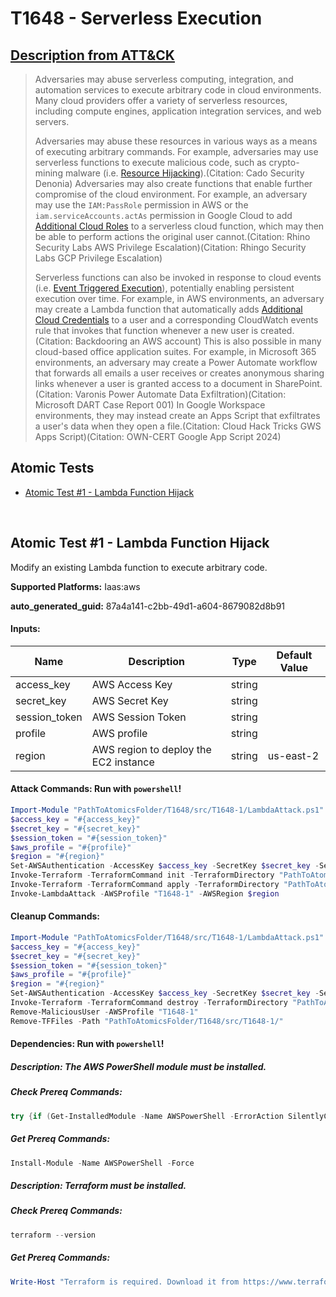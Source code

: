# T1648 - Serverless Execution
## [Description from ATT&CK](https://attack.mitre.org/techniques/T1648)
<blockquote>Adversaries may abuse serverless computing, integration, and automation services to execute arbitrary code in cloud environments. Many cloud providers offer a variety of serverless resources, including compute engines, application integration services, and web servers. 

Adversaries may abuse these resources in various ways as a means of executing arbitrary commands. For example, adversaries may use serverless functions to execute malicious code, such as crypto-mining malware (i.e. [Resource Hijacking](https://attack.mitre.org/techniques/T1496)).(Citation: Cado Security Denonia) Adversaries may also create functions that enable further compromise of the cloud environment. For example, an adversary may use the `IAM:PassRole` permission in AWS or the `iam.serviceAccounts.actAs` permission in Google Cloud to add [Additional Cloud Roles](https://attack.mitre.org/techniques/T1098/003) to a serverless cloud function, which may then be able to perform actions the original user cannot.(Citation: Rhino Security Labs AWS Privilege Escalation)(Citation: Rhingo Security Labs GCP Privilege Escalation)

Serverless functions can also be invoked in response to cloud events (i.e. [Event Triggered Execution](https://attack.mitre.org/techniques/T1546)), potentially enabling persistent execution over time. For example, in AWS environments, an adversary may create a Lambda function that automatically adds [Additional Cloud Credentials](https://attack.mitre.org/techniques/T1098/001) to a user and a corresponding CloudWatch events rule that invokes that function whenever a new user is created.(Citation: Backdooring an AWS account) This is also possible in many cloud-based office application suites. For example, in Microsoft 365 environments, an adversary may create a Power Automate workflow that forwards all emails a user receives or creates anonymous sharing links whenever a user is granted access to a document in SharePoint.(Citation: Varonis Power Automate Data Exfiltration)(Citation: Microsoft DART Case Report 001) In Google Workspace environments, they may instead create an Apps Script that exfiltrates a user's data when they open a file.(Citation: Cloud Hack Tricks GWS Apps Script)(Citation: OWN-CERT Google App Script 2024)</blockquote>

## Atomic Tests

- [Atomic Test #1 - Lambda Function Hijack](#atomic-test-1---lambda-function-hijack)


<br/>

## Atomic Test #1 - Lambda Function Hijack
Modify an existing Lambda function to execute arbitrary code.

**Supported Platforms:** Iaas:aws


**auto_generated_guid:** 87a4a141-c2bb-49d1-a604-8679082d8b91





#### Inputs:
| Name | Description | Type | Default Value |
|------|-------------|------|---------------|
| access_key | AWS Access Key | string | |
| secret_key | AWS Secret Key | string | |
| session_token | AWS Session Token | string | |
| profile | AWS profile | string | |
| region | AWS region to deploy the EC2 instance | string | us-east-2|


#### Attack Commands: Run with `powershell`! 


```powershell
Import-Module "PathToAtomicsFolder/T1648/src/T1648-1/LambdaAttack.ps1" -Force
$access_key = "#{access_key}"
$secret_key = "#{secret_key}"
$session_token = "#{session_token}"
$aws_profile = "#{profile}"
$region = "#{region}"
Set-AWSAuthentication -AccessKey $access_key -SecretKey $secret_key -SessionToken $session_token -AWSProfile $aws_profile -AWSRegion $region
Invoke-Terraform -TerraformCommand init -TerraformDirectory "PathToAtomicsFolder/T1648/src/T1648-1"
Invoke-Terraform -TerraformCommand apply -TerraformDirectory "PathToAtomicsFolder/T1648/src/T1648-1" -TerraformVariables @("profile=T1648-1", "region=$region")
Invoke-LambdaAttack -AWSProfile "T1648-1" -AWSRegion $region
```

#### Cleanup Commands:
```powershell
Import-Module "PathToAtomicsFolder/T1648/src/T1648-1/LambdaAttack.ps1" -Force
$access_key = "#{access_key}"
$secret_key = "#{secret_key}"
$session_token = "#{session_token}"
$aws_profile = "#{profile}"
$region = "#{region}"
Set-AWSAuthentication -AccessKey $access_key -SecretKey $secret_key -SessionToken $session_token -AWSProfile $aws_profile -AWSRegion $region
Invoke-Terraform -TerraformCommand destroy -TerraformDirectory "PathToAtomicsFolder/T1648/src/T1648-1" -TerraformVariables @("profile=T1648-1", "region=$region")
Remove-MaliciousUser -AWSProfile "T1648-1"
Remove-TFFiles -Path "PathToAtomicsFolder/T1648/src/T1648-1/"
```



#### Dependencies:  Run with `powershell`!
##### Description: The AWS PowerShell module must be installed.
##### Check Prereq Commands:
```powershell
try {if (Get-InstalledModule -Name AWSPowerShell -ErrorAction SilentlyContinue) {exit 0} else {exit 1}} catch {exit 1}
```
##### Get Prereq Commands:
```powershell
Install-Module -Name AWSPowerShell -Force
```
##### Description: Terraform must be installed.
##### Check Prereq Commands:
```powershell
terraform --version
```
##### Get Prereq Commands:
```powershell
Write-Host "Terraform is required. Download it from https://www.terraform.io/downloads.html"
```




<br/>
